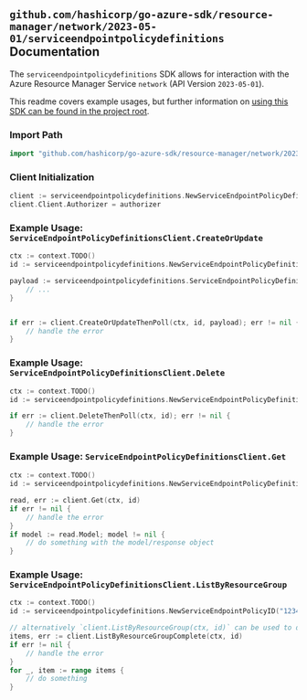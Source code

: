 
## `github.com/hashicorp/go-azure-sdk/resource-manager/network/2023-05-01/serviceendpointpolicydefinitions` Documentation

The `serviceendpointpolicydefinitions` SDK allows for interaction with the Azure Resource Manager Service `network` (API Version `2023-05-01`).

This readme covers example usages, but further information on [using this SDK can be found in the project root](https://github.com/hashicorp/go-azure-sdk/tree/main/docs).

### Import Path

```go
import "github.com/hashicorp/go-azure-sdk/resource-manager/network/2023-05-01/serviceendpointpolicydefinitions"
```


### Client Initialization

```go
client := serviceendpointpolicydefinitions.NewServiceEndpointPolicyDefinitionsClientWithBaseURI("https://management.azure.com")
client.Client.Authorizer = authorizer
```


### Example Usage: `ServiceEndpointPolicyDefinitionsClient.CreateOrUpdate`

```go
ctx := context.TODO()
id := serviceendpointpolicydefinitions.NewServiceEndpointPolicyDefinitionID("12345678-1234-9876-4563-123456789012", "example-resource-group", "serviceEndpointPolicyValue", "serviceEndpointPolicyDefinitionValue")

payload := serviceendpointpolicydefinitions.ServiceEndpointPolicyDefinition{
	// ...
}


if err := client.CreateOrUpdateThenPoll(ctx, id, payload); err != nil {
	// handle the error
}
```


### Example Usage: `ServiceEndpointPolicyDefinitionsClient.Delete`

```go
ctx := context.TODO()
id := serviceendpointpolicydefinitions.NewServiceEndpointPolicyDefinitionID("12345678-1234-9876-4563-123456789012", "example-resource-group", "serviceEndpointPolicyValue", "serviceEndpointPolicyDefinitionValue")

if err := client.DeleteThenPoll(ctx, id); err != nil {
	// handle the error
}
```


### Example Usage: `ServiceEndpointPolicyDefinitionsClient.Get`

```go
ctx := context.TODO()
id := serviceendpointpolicydefinitions.NewServiceEndpointPolicyDefinitionID("12345678-1234-9876-4563-123456789012", "example-resource-group", "serviceEndpointPolicyValue", "serviceEndpointPolicyDefinitionValue")

read, err := client.Get(ctx, id)
if err != nil {
	// handle the error
}
if model := read.Model; model != nil {
	// do something with the model/response object
}
```


### Example Usage: `ServiceEndpointPolicyDefinitionsClient.ListByResourceGroup`

```go
ctx := context.TODO()
id := serviceendpointpolicydefinitions.NewServiceEndpointPolicyID("12345678-1234-9876-4563-123456789012", "example-resource-group", "serviceEndpointPolicyValue")

// alternatively `client.ListByResourceGroup(ctx, id)` can be used to do batched pagination
items, err := client.ListByResourceGroupComplete(ctx, id)
if err != nil {
	// handle the error
}
for _, item := range items {
	// do something
}
```
